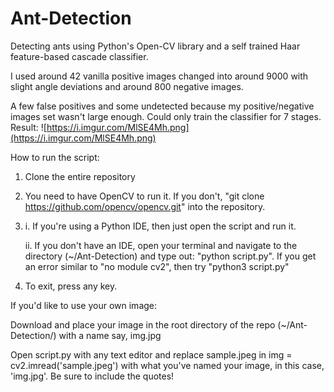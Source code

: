 # Ant-Detection
Detecting ants using Python's Open-CV library and a self trained Haar feature-based cascade classifier.

I used around 42 vanilla positive images changed into around 9000 with slight angle deviations and around 800 negative images.

A few false positives and some undetected because my positive/negative images set wasn't large enough. Could only train the classifier for 7 stages.
Result:
![https://i.imgur.com/MlSE4Mh.png](https://i.imgur.com/MlSE4Mh.png)

How to run the script:
  1. Clone the entire repository
  2. You need to have OpenCV to run it. If you don't, "git clone https://github.com/opencv/opencv.git" into the repository.
  2. i. If you're using a Python IDE, then just open the script and run it.                                                     

     ii. If you don't have an IDE, open your terminal and navigate to the directory (~/Ant-Detection) and type out:
     "python script.py". 
     If you get an error similar to "no module cv2", then try "python3 script.py"

  3. To exit, press any key.
  
If you'd like to use your own image:         
   
   Download and place your image in the root directory of the repo (~/Ant-Detection/) with a name say, img.jpg
    
   Open script.py with any text editor and replace sample.jpeg in img = cv2.imread('sample.jpeg') with what you've named your      image, in this case, 'img.jpg'. Be sure to include the quotes!
     
